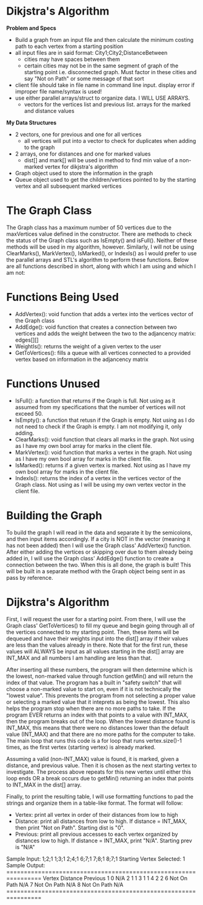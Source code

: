 # Dikjstra's Algorithm
**Problem and Specs**
  - Build a graph from an input file and then calculate the minimum costing path to each vertex from a starting position
  - all input files are in said format: City1;City2;DistanceBetween
    * cities may have spaces between them
    * certain cities may not be in the same segment of graph of the starting point i.e. disconnected graph. Must factor in these cities
      and say "Not on Path" or some message of that sort
  - client file should take in file name in command line input. display error if improper file name/syntax is used!
  - use either parallel arrays/struct to organize data. I WILL USE ARRAYS.
    * vectors for the vertices list and previous list. arrays for the marked and distance values

**My Data Structures**
  - 2 vectors, one for previous and one for all vertices
    * all vertices will put into a vector to check for duplicates when adding to the graph
  - 2 arrays, one for distances and one for marked values
    * dist[] and mark[] will be used in method to find min value of a non-marked vertex for dikjstra's algorithm
  - Graph object used to store the information in the graph
  - Queue object used to get the children/vertices pointed to by the starting vertex and all subsequent marked vertices

# The Graph Class
The Graph class has a maximum number of 50 vertices due to the maxVertices value defined in the constructor. There are methods to check the
status of the Graph class such as IsEmpty() and isFull(). Neither of these methods will be used in my algorithm, however. Similarly, I will not
be using ClearMarks(), MarkVertex(), IsMarked(), or IndexIs() as I would prefer to use the parallel arrays and STL's algorithm to perform these
functions. Below are all functions described in short, along with which I am using and which I am not:

# Functions Being Used
- AddVertex(): void function that adds a vertex into the vertices vector of the Graph class
- AddEdge(): void function that creates a connection between two vertices and adds the weight between the two to the adjancency matrix: edges[][]
- WeightIs(): returns the weight of a given vertex to the user
- GetToVertices(): fills a queue with all vertices connected to a provided vertex based on information in the adjancency matrix

# Functions Unused
- IsFull(): a function that returns if the Graph is full. Not using as it assumed from my specifications that the number of vertices will not exceed 50.
- IsEmpty(): a function that retusn if the Graph is empty. Not using as I do not need to check if the Graph is empty. I am not modifying it, only adding.
- ClearMarks(): void function that clears all marks in the graph. Not using as I have my own bool array for marks in the client file.
- MarkVertex(): void function that marks a vertex in the graph. Not using as I have my own bool array for marks in the client file.
- IsMarked(): returns if a given vertex is marked. Not using as I have my own bool array for marks in the client file.
- IndexIs(): returns the index of a vertex in the vertices vector of the Graph class. Not using as I will be using my own vertex vector in the client file.

# Building the Graph
To build the graph I will read in the data and separate it by the semicolons, and then input items accordingly. If a city is NOT in the
vector (meaning it has not been added) then I will use the Graph class' AddVertex() function. After either adding the vertices or skipping
over due to them already being added in, I will use the Graph class' AddEdge() function to create a connection between the two. When this is all
done, the graph is built! This will be built in a separate method with the Graph object being sent in as pass by reference.

# Dijkstra's Algorithm
First, I will request the user for a starting point. From there, I will use the Graph class' GetToVertices() to fill my queue and begin going through
all of the vertices connected to my starting point. Then, these items will be dequeued and have their weights input into the dist[] array if their values
are less than the values already in there. Note that for the first run, these values will ALWAYS be input as all values starting in the dist[] array are
INT_MAX and all numbers I am handling are less than that.

After inserting all these numbers, the program will then determine which is the lowest, non-marked value through function getMin() and will return the
index of that value. The program has a built in "safety switch" that will choose a non-marked value to start on, even if it is not technically the "lowest value".
This prevents the program from not selecting a proper value or selecting a marked value that it inteprets as being the lowest. This also helps the program stop
when there are no more paths to take. If the program EVER returns an index with that points to a value with INT_MAX, then the program breaks out of the loop.
When the lowest distance found is INT_MAX, this means that there were no distances lower than the default value (INT_MAX) and that there are no more paths for the
computer to take. The main loop that runs this code is a for loop that runs vertex.size()-1 times, as the first vertex (starting vertex) is already marked.

Assuming a valid (non-INT_MAX) value is found, it is marked, given a distance, and previous value. Then it is chosen as the next starting vertex to investigate. The
process above repeats for this new vertex until either this loop ends OR a break occurs due to getMin() returning an index that points to INT_MAX in the dist[] array.

Finally, to print the resulting table, I will use formatting functions to pad the strings and organize them in a table-like format. The format will follow:
  - Vertex: print all vertex in order of their distances from low to high
  - Distance: print all distances from low to high. If distance = INT_MAX, then print "Not on Path". Starting dist is "0".
  - Previous: print all previous accesses to each vertex organized by distances low to high. If distance = INT_MAX, print "N/A". Starting prev is "N/A"
<!-->
    Sample Input:
    1;2;1
    1;3;1
    2;4;1
    6;7;1
    7;8;1
    8;7;1

    Starting Vertex Selected: 1

    Sample Output:
    ================================================================
        Vertex                 Distance                 Previous

        1                        0                      N/A
        2                        1                        1
        3                        1                        1
        4                        2                        2
        6              Not On Path                      N/A
        7              Not On Path                      N/A
        8              Not On Path                      N/A
    ================================================================
